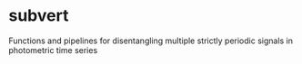 # subvert
Functions and pipelines for disentangling multiple strictly periodic signals in photometric time series
